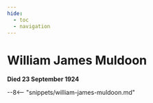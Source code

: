 ```yaml
---
hide:
  - toc
  - navigation 
---
```


# William James Muldoon

**Died 23 September 1924**

--8<-- "snippets/william-james-muldoon.md"
